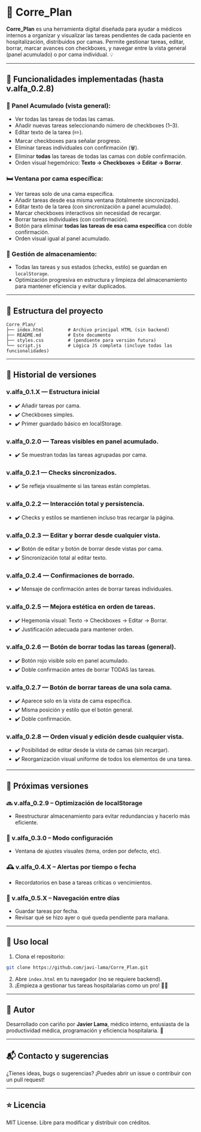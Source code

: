# 🏥 Corre_Plan

**Corre_Plan** es una herramienta digital diseñada para ayudar a médicos internos a organizar y visualizar las tareas pendientes de cada paciente en hospitalización, distribuidos por camas. Permite gestionar tareas, editar, borrar, marcar avances con checkboxes, y navegar entre la vista general (panel acumulado) o por cama individual. 💡

---

## 🧩 Funcionalidades implementadas (hasta v.alfa_0.2.8)

### 📌 Panel Acumulado (vista general):
- Ver todas las tareas de todas las camas.
- Añadir nuevas tareas seleccionando número de checkboxes (1–3).
- Editar texto de la tarea (✏️).
- Marcar checkboxes para señalar progreso.
- Eliminar tareas individuales con confirmación (🗑️).
- Eliminar **todas** las tareas de todas las camas con doble confirmación.
- Orden visual hegemónico: **Texto → Checkboxes → Editar → Borrar**.

### 🛏️ Ventana por cama específica:
- Ver tareas solo de una cama específica.
- Añadir tareas desde esa misma ventana (totalmente sincronizado).
- Editar texto de la tarea (con sincronización a panel acumulado).
- Marcar checkboxes interactivos sin necesidad de recargar.
- Borrar tareas individuales (con confirmación).
- Botón para eliminar **todas las tareas de esa cama específica** con doble confirmación.
- Orden visual igual al panel acumulado.

### 💾 Gestión de almacenamiento:
- Todas las tareas y sus estados (checks, estilo) se guardan en `localStorage`.
- Optimización progresiva en estructura y limpieza del almacenamiento para mantener eficiencia y evitar duplicados.

---

## 🧱 Estructura del proyecto

```
Corre_Plan/
├── index.html         # Archivo principal HTML (sin backend)
├── README.md          # Este documento
├── styles.css         # (pendiente para versión futura)
└── script.js          # Lógica JS completa (incluye todas las funcionalidades)
```

---

## 🔢 Historial de versiones

### v.alfa_0.1.X — Estructura inicial
- ✔️ Añadir tareas por cama.
- ✔️ Checkboxes simples.
- ✔️ Primer guardado básico en localStorage.

### v.alfa_0.2.0 — Tareas visibles en panel acumulado.
- ✔️ Se muestran todas las tareas agrupadas por cama.

### v.alfa_0.2.1 — Checks sincronizados.
- ✔️ Se refleja visualmente si las tareas están completas.

### v.alfa_0.2.2 — Interacción total y persistencia.
- ✔️ Checks y estilos se mantienen incluso tras recargar la página.

### v.alfa_0.2.3 — Editar y borrar desde cualquier vista.
- ✔️ Botón de editar y botón de borrar desde vistas por cama.
- ✔️ Sincronización total al editar texto.

### v.alfa_0.2.4 — Confirmaciones de borrado.
- ✔️ Mensaje de confirmación antes de borrar tareas individuales.

### v.alfa_0.2.5 — Mejora estética en orden de tareas.
- ✔️ Hegemonía visual: Texto → Checkboxes → Editar → Borrar.
- ✔️ Justificación adecuada para mantener orden.

### v.alfa_0.2.6 — Botón de borrar todas las tareas (general).
- ✔️ Botón rojo visible solo en panel acumulado.
- ✔️ Doble confirmación antes de borrar TODAS las tareas.

### v.alfa_0.2.7 — Botón de borrar tareas de una sola cama.
- ✔️ Aparece solo en la vista de cama específica.
- ✔️ Misma posición y estilo que el botón general.
- ✔️ Doble confirmación.

### v.alfa_0.2.8 — Orden visual y edición desde cualquier vista.
- ✔️ Posibilidad de editar desde la vista de camas (sin recargar).
- ✔️ Reorganización visual uniforme de todos los elementos de una tarea.

---

## 🚧 Próximas versiones

### 🔜 v.alfa_0.2.9 – Optimización de localStorage
- Reestructurar almacenamiento para evitar redundancias y hacerlo más eficiente.

### 🔮 v.alfa_0.3.0 – Modo configuración
- Ventana de ajustes visuales (tema, orden por defecto, etc).

### 🕰️ v.alfa_0.4.X – Alertas por tiempo o fecha
- Recordatorios en base a tareas críticas o vencimientos.

### 📆 v.alfa_0.5.X – Navegación entre días
- Guardar tareas por fecha.
- Revisar qué se hizo ayer o qué queda pendiente para mañana.

---

## 🧪 Uso local

1. Clona el repositorio:

```bash
git clone https://github.com/javi-lama/Corre_Plan.git
```

2. Abre `index.html` en tu navegador (no se requiere backend).
3. ¡Empieza a gestionar tus tareas hospitalarias como un pro! 💼🧠

---

## 🧠 Autor

Desarrollado con cariño por **Javier Lama**, médico interno, entusiasta de la productividad médica, programación y eficiencia hospitalaria. 💙

---

## 📬 Contacto y sugerencias

¿Tienes ideas, bugs o sugerencias? ¡Puedes abrir un issue o contribuir con un pull request!

---

## ⭐ Licencia

MIT License. Libre para modificar y distribuir con créditos.
